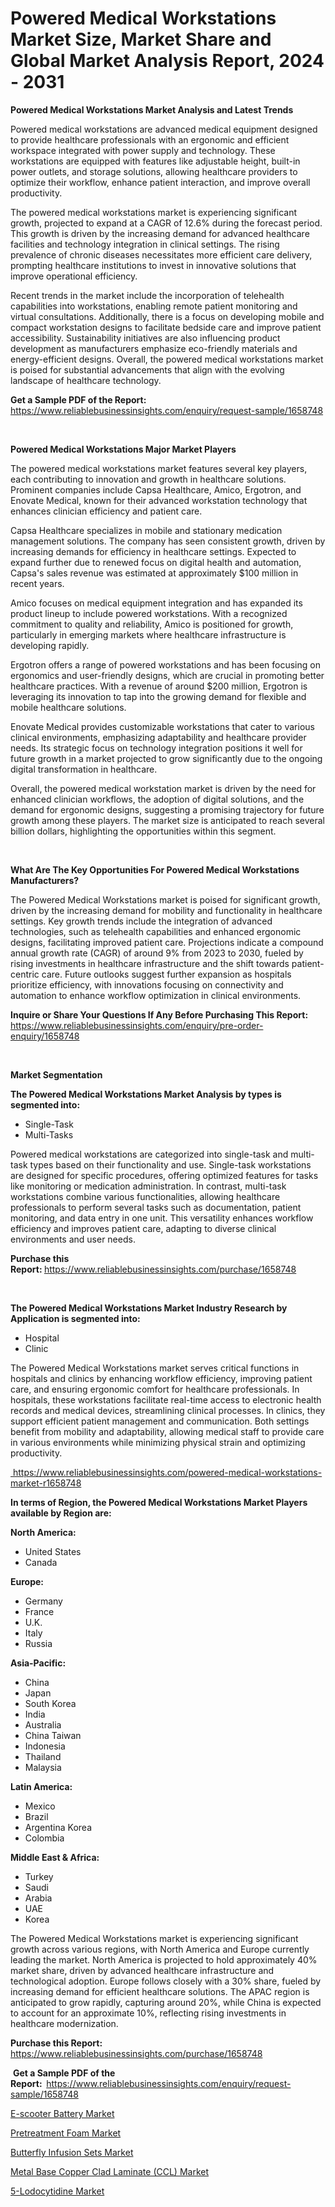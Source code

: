 <p><h1>Powered Medical Workstations Market Size, Market Share and Global Market Analysis Report, 2024 - 2031</h1></p><p><strong>Powered Medical Workstations Market Analysis and Latest Trends</strong></p>
<p><p>Powered medical workstations are advanced medical equipment designed to provide healthcare professionals with an ergonomic and efficient workspace integrated with power supply and technology. These workstations are equipped with features like adjustable height, built-in power outlets, and storage solutions, allowing healthcare providers to optimize their workflow, enhance patient interaction, and improve overall productivity.</p><p>The powered medical workstations market is experiencing significant growth, projected to expand at a CAGR of 12.6% during the forecast period. This growth is driven by the increasing demand for advanced healthcare facilities and technology integration in clinical settings. The rising prevalence of chronic diseases necessitates more efficient care delivery, prompting healthcare institutions to invest in innovative solutions that improve operational efficiency.</p><p>Recent trends in the market include the incorporation of telehealth capabilities into workstations, enabling remote patient monitoring and virtual consultations. Additionally, there is a focus on developing mobile and compact workstation designs to facilitate bedside care and improve patient accessibility. Sustainability initiatives are also influencing product development as manufacturers emphasize eco-friendly materials and energy-efficient designs. Overall, the powered medical workstations market is poised for substantial advancements that align with the evolving landscape of healthcare technology.</p></p>
<p><strong>Get a Sample PDF of the Report:&nbsp;</strong> <a href="https://www.reliablebusinessinsights.com/enquiry/request-sample/1658748?utm_campaign=62&utm_medium=2&utm_source=Github&utm_content=ia&utm_term=28092024&utm_id=powered-medical-workstations">https://www.reliablebusinessinsights.com/enquiry/request-sample/1658748</a></p>
<p>&nbsp;</p>
<p><strong>Powered Medical Workstations Major Market Players</strong></p>
<p><p>The powered medical workstations market features several key players, each contributing to innovation and growth in healthcare solutions. Prominent companies include Capsa Healthcare, Amico, Ergotron, and Enovate Medical, known for their advanced workstation technology that enhances clinician efficiency and patient care.</p><p>Capsa Healthcare specializes in mobile and stationary medication management solutions. The company has seen consistent growth, driven by increasing demands for efficiency in healthcare settings. Expected to expand further due to renewed focus on digital health and automation, Capsa's sales revenue was estimated at approximately $100 million in recent years.</p><p>Amico focuses on medical equipment integration and has expanded its product lineup to include powered workstations. With a recognized commitment to quality and reliability, Amico is positioned for growth, particularly in emerging markets where healthcare infrastructure is developing rapidly.</p><p>Ergotron offers a range of powered workstations and has been focusing on ergonomics and user-friendly designs, which are crucial in promoting better healthcare practices. With a revenue of around $200 million, Ergotron is leveraging its innovation to tap into the growing demand for flexible and mobile healthcare solutions. </p><p>Enovate Medical provides customizable workstations that cater to various clinical environments, emphasizing adaptability and healthcare provider needs. Its strategic focus on technology integration positions it well for future growth in a market projected to grow significantly due to the ongoing digital transformation in healthcare.</p><p>Overall, the powered medical workstation market is driven by the need for enhanced clinician workflows, the adoption of digital solutions, and the demand for ergonomic designs, suggesting a promising trajectory for future growth among these players. The market size is anticipated to reach several billion dollars, highlighting the opportunities within this segment.</p></p>
<p>&nbsp;</p>
<p><strong>What Are The Key Opportunities For Powered Medical Workstations Manufacturers?</strong></p>
<p><p>The Powered Medical Workstations market is poised for significant growth, driven by the increasing demand for mobility and functionality in healthcare settings. Key growth trends include the integration of advanced technologies, such as telehealth capabilities and enhanced ergonomic designs, facilitating improved patient care. Projections indicate a compound annual growth rate (CAGR) of around 9% from 2023 to 2030, fueled by rising investments in healthcare infrastructure and the shift towards patient-centric care. Future outlooks suggest further expansion as hospitals prioritize efficiency, with innovations focusing on connectivity and automation to enhance workflow optimization in clinical environments.</p></p>
<p><strong>Inquire or Share Your Questions If Any Before Purchasing This Report:</strong> <a href="https://www.reliablebusinessinsights.com/enquiry/pre-order-enquiry/1658748?utm_campaign=62&utm_medium=2&utm_source=Github&utm_content=ia&utm_term=28092024&utm_id=powered-medical-workstations">https://www.reliablebusinessinsights.com/enquiry/pre-order-enquiry/1658748</a></p>
<p>&nbsp;</p>
<p><strong>Market Segmentation</strong></p>
<p><strong>The Powered Medical Workstations Market Analysis by types is segmented into:</strong></p>
<p><ul><li>Single-Task</li><li>Multi-Tasks</li></ul></p>
<p><p>Powered medical workstations are categorized into single-task and multi-task types based on their functionality and use. Single-task workstations are designed for specific procedures, offering optimized features for tasks like monitoring or medication administration. In contrast, multi-task workstations combine various functionalities, allowing healthcare professionals to perform several tasks such as documentation, patient monitoring, and data entry in one unit. This versatility enhances workflow efficiency and improves patient care, adapting to diverse clinical environments and user needs.</p></p>
<p><strong>Purchase this Report:&nbsp;</strong><a href="https://www.reliablebusinessinsights.com/purchase/1658748?utm_campaign=62&utm_medium=2&utm_source=Github&utm_content=ia&utm_term=28092024&utm_id=powered-medical-workstations">https://www.reliablebusinessinsights.com/purchase/1658748</a></p>
<p>&nbsp;</p>
<p><strong>The Powered Medical Workstations Market Industry Research by Application is segmented into:</strong></p>
<p><ul><li>Hospital</li><li>Clinic</li></ul></p>
<p><p>The Powered Medical Workstations market serves critical functions in hospitals and clinics by enhancing workflow efficiency, improving patient care, and ensuring ergonomic comfort for healthcare professionals. In hospitals, these workstations facilitate real-time access to electronic health records and medical devices, streamlining clinical processes. In clinics, they support efficient patient management and communication. Both settings benefit from mobility and adaptability, allowing medical staff to provide care in various environments while minimizing physical strain and optimizing productivity.</p></p>
<p><a href="https://www.reliablebusinessinsights.com/powered-medical-workstations-market-r1658748?utm_campaign=62&utm_medium=2&utm_source=Github&utm_content=ia&utm_term=28092024&utm_id=powered-medical-workstations">&nbsp;https://www.reliablebusinessinsights.com/powered-medical-workstations-market-r1658748</a></p>
<p><strong>In terms of Region, the Powered Medical Workstations Market Players available by Region are:</strong></p>
<p>
    <p> <strong> North America: </strong>
        <ul>
            <li>United States</li>
            <li>Canada</li>
        </ul>
        </p> 
    <p> <strong> Europe: </strong>
        <ul>
            <li>Germany</li>
            <li>France</li>
            <li>U.K.</li>
            <li>Italy</li>
            <li>Russia</li>
        </ul>
        </p> 
    <p> <strong> Asia-Pacific: </strong>
        <ul>
            <li>China</li>
            <li>Japan</li>
            <li>South Korea</li>
            <li>India</li>
            <li>Australia</li>
            <li>China Taiwan</li>
            <li>Indonesia</li>
            <li>Thailand</li>
            <li>Malaysia</li>
        </ul>
        </p> 
    <p> <strong> Latin America: </strong>
        <ul>
            <li>Mexico</li>
            <li>Brazil</li>
            <li>Argentina Korea</li>
            <li>Colombia</li>
        </ul>
        </p> 
    <p> <strong> Middle East & Africa: </strong>
        <ul>
            <li>Turkey</li>
            <li>Saudi</li>
            <li>Arabia</li>
            <li>UAE</li>
            <li>Korea</li>
        </ul>
    </p>
    </p>
<p><p>The Powered Medical Workstations market is experiencing significant growth across various regions, with North America and Europe currently leading the market. North America is projected to hold approximately 40% market share, driven by advanced healthcare infrastructure and technological adoption. Europe follows closely with a 30% share, fueled by increasing demand for efficient healthcare solutions. The APAC region is anticipated to grow rapidly, capturing around 20%, while China is expected to account for an approximate 10%, reflecting rising investments in healthcare modernization.</p></p>
<p><strong>Purchase this Report: </strong><a href="https://www.reliablebusinessinsights.com/purchase/1658748?utm_campaign=62&utm_medium=2&utm_source=Github&utm_content=ia&utm_term=28092024&utm_id=powered-medical-workstations">https://www.reliablebusinessinsights.com/purchase/1658748</a></p>
<p>&nbsp;<strong>Get a Sample PDF of the Report:&nbsp;&nbsp;</strong><a href="https://www.reliablebusinessinsights.com/enquiry/request-sample/1658748?utm_campaign=62&utm_medium=2&utm_source=Github&utm_content=ia&utm_term=28092024&utm_id=powered-medical-workstations">https://www.reliablebusinessinsights.com/enquiry/request-sample/1658748</a></p>
<p><strong></strong></p>
<p><p><a href="https://issuu.com/reportprime-2/docs/e-scooter-battery-market-size-2030._f8f36cc156581f?utm_campaign=62&utm_medium=2&utm_source=Github&utm_content=ia&utm_term=28092024&utm_id=powered-medical-workstations">E-scooter Battery Market</a></p><p><a href="https://github.com/cliffxbwergin/Market-Research-Report-List-1/blob/main/pretreatment-foam-market.md?utm_campaign=62&utm_medium=2&utm_source=Github&utm_content=ia&utm_term=28092024&utm_id=powered-medical-workstations">Pretreatment Foam Market</a></p><p><a href="https://www.linkedin.com/pulse/deep-dive-butterfly-infusion-sets-market-itstrends-segmentation-ddqce?trackingId=%2FPSXCzbiT6GdPd%2BMVdBjLg%3D%3D&utm_campaign=62&utm_medium=2&utm_source=Github&utm_content=ia&utm_term=28092024&utm_id=powered-medical-workstations">Butterfly Infusion Sets Market</a></p><p><a href="https://issuu.com/reportprime-2/docs/metal-base-copper-clad-laminate-ccl_633554a98325a0?utm_campaign=62&utm_medium=2&utm_source=Github&utm_content=ia&utm_term=28092024&utm_id=powered-medical-workstations">Metal Base Copper Clad Laminate (CCL) Market</a></p><p><a href="https://github.com/DRIVERKAPAUL/Market-Research-Report-List-1/blob/main/5-lodocytidine-market.md?utm_campaign=62&utm_medium=2&utm_source=Github&utm_content=ia&utm_term=28092024&utm_id=powered-medical-workstations">5-Lodocytidine Market</a></p></p>